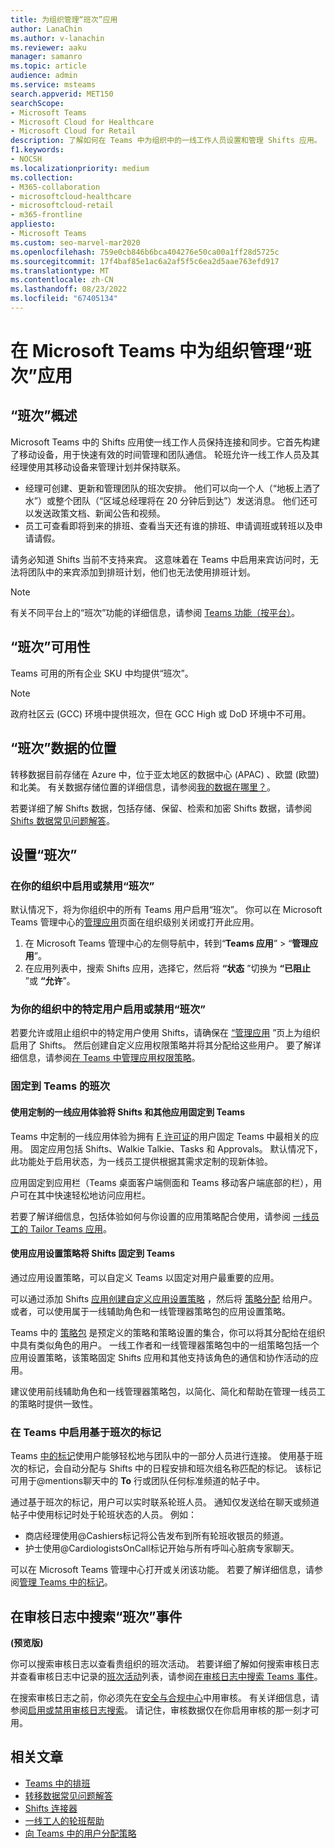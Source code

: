 ```yaml
---
title: 为组织管理“班次”应用
author: LanaChin
ms.author: v-lanachin
ms.reviewer: aaku
manager: samanro
ms.topic: article
audience: admin
ms.service: msteams
search.appverid: MET150
searchScope:
- Microsoft Teams
- Microsoft Cloud for Healthcare
- Microsoft Cloud for Retail
description: 了解如何在 Teams 中为组织中的一线工作人员设置和管理 Shifts 应用。
f1.keywords:
- NOCSH
ms.localizationpriority: medium
ms.collection:
- M365-collaboration
- microsoftcloud-healthcare
- microsoftcloud-retail
- m365-frontline
appliesto:
- Microsoft Teams
ms.custom: seo-marvel-mar2020
ms.openlocfilehash: 759e0cb846b6bca404276e50ca00a1ff28d5725c
ms.sourcegitcommit: 17f4baf85e1ac6a2af5f5c6ea2d5aae763efd917
ms.translationtype: MT
ms.contentlocale: zh-CN
ms.lasthandoff: 08/23/2022
ms.locfileid: "67405134"
---
```

# <a name="manage-the-shifts-app-for-your-organization-in-microsoft-teams"></a>在 Microsoft Teams 中为组织管理“班次”应用

## <a name="overview-of-shifts"></a>“班次”概述

Microsoft Teams 中的 Shifts 应用使一线工作人员保持连接和同步。它首先构建了移动设备，用于快速有效的时间管理和团队通信。 轮班允许一线工作人员及其经理使用其移动设备来管理计划并保持联系。

- 经理可创建、更新和管理团队的班次安排。 他们可以向一个人（“地板上洒了水”）或整个团队（“区域总经理将在 20 分钟后到达”）发送消息。 他们还可以发送政策文档、新闻公告和视频。
- 员工可查看即将到来的排班、查看当天还有谁的排班、申请调班或转班以及申请请假。

请务必知道 Shifts 当前不支持来宾。 这意味着在 Teams 中启用来宾访问时，无法将团队中的来宾添加到排班计划，他们也无法使用排班计划。

> [!Note]
> 有关不同平台上的“班次”功能的详细信息，请参阅 [Teams 功能（按平台）](https://support.microsoft.com/office/teams-features-by-platform-debe7ff4-7db4-4138-b7d0-fcc276f392d3)。

## <a name="availability-of-shifts"></a>“班次”可用性

Teams 可用的所有企业 SKU 中均提供“班次”。

> [!NOTE]
> 政府社区云 (GCC) 环境中提供班次，但在 GCC High 或 DoD 环境中不可用。

## <a name="location-of-shifts-data"></a>“班次”数据的位置

转移数据目前存储在 Azure 中，位于亚太地区的数据中心 (APAC) 、欧盟 (欧盟) 和北美。 有关数据存储位置的详细信息，请参阅[我的数据在哪里？](http://o365datacentermap.azurewebsites.net/)。

若要详细了解 Shifts 数据，包括存储、保留、检索和加密 Shifts 数据，请参阅 [Shifts 数据常见问题解答](shifts-data-faq.md)。

## <a name="set-up-shifts"></a>设置“班次”

### <a name="enable-or-disable-shifts-in-your-organization"></a>在你的组织中启用或禁用“班次”

默认情况下，将为你组织中的所有 Teams 用户启用“班次”。 你可以在 Microsoft Teams 管理中心的[管理应用](../../manage-apps.md)页面在组织级别关闭或打开此应用。

1. 在 Microsoft Teams 管理中心的左侧导航中，转到“**Teams 应用**” > “**管理应用**”。
2. 在应用列表中，搜索 Shifts 应用，选择它，然后将 **“状态** ”切换为 **“已阻止** ”或 **“允许**”。

### <a name="enable-or-disable-shifts-for-specific-users-in-your-organization"></a>为你的组织中的特定用户启用或禁用“班次”

若要允许或阻止组织中的特定用户使用 Shifts，请确保在 [“管理应用](../../manage-apps.md) ”页上为组织启用了 Shifts。 然后创建自定义应用权限策略并将其分配给这些用户。 要了解详细信息，请参阅[在 Teams 中管理应用权限策略](../../teams-app-permission-policies.md)。

### <a name="pin-shifts-to-teams"></a>固定到 Teams 的班次

#### <a name="use-the-tailored-frontline-app-experience-to-pin-shifts-and-other-apps-to-teams"></a>使用定制的一线应用体验将 Shifts 和其他应用固定到 Teams

Teams 中定制的一线应用体验为拥有 [F 许可证](https://www.microsoft.com/microsoft-365/enterprise/frontline#office-SKUChooser-0dbn8nt)的用户固定 Teams 中最相关的应用。 固定应用包括 Shifts、Walkie Talkie、Tasks 和 Approvals。 默认情况下，此功能处于启用状态，为一线员工提供根据其需求定制的现新体验。

应用固定到应用栏（Teams 桌面客户端侧面和 Teams 移动客户端底部的栏），用户可在其中快速轻松地访问应用栏。

若要了解详细信息，包括体验如何与你设置的应用策略配合使用，请参阅 [一线员工的 Tailor Teams 应用](/microsoft-365/frontline/pin-teams-apps-based-on-license?bc=%2fmicrosoftteams%2fbreadcrumb%2ftoc.json&toc=%2fmicrosoftteams%2ftoc.json)。  

#### <a name="use-an-app-setup-policy-to-pin-shifts-to-teams"></a>使用应用设置策略将 Shifts 固定到 Teams

通过应用设置策略，可以自定义 Teams 以固定对用户最重要的应用。

可以通过添加 Shifts [应用创建自定义应用设置策略](../../teams-app-setup-policies.md) ，然后将 [策略分配](../../assign-policies-users-and-groups.md) 给用户。 或者，可以使用属于一线辅助角色和一线管理器策略包的应用设置策略。

Teams 中的 [策略包](../../manage-policy-packages.md) 是预定义的策略和策略设置的集合，你可以将其分配给在组织中具有类似角色的用户。 一线工作者和一线管理器策略包中的一组策略包括一个应用设置策略，该策略固定 Shifts 应用和其他支持该角色的通信和协作活动的应用。

建议使用前线辅助角色和一线管理器策略包，以简化、简化和帮助在管理一线员工的策略时提供一致性。

### <a name="enable-shift-based-tags-in-teams"></a>在 Teams 中启用基于班次的标记

Teams [中的标记](https://support.microsoft.com/office/using-tags-in-teams-667bd56f-32b8-4118-9a0b-56807c96d91e)使用户能够轻松地与团队中的一部分人员进行连接。 使用基于班次的标记，会自动分配与 Shifts 中的日程安排和班次组名称匹配的标记。 该标记可用于@mentions聊天中的 **To** 行或团队任何标准频道的帖子中。

通过基于班次的标记，用户可以实时联系轮班人员。 通知仅发送给在聊天或频道帖子中使用标记时处于轮班状态的人员。 例如：

- 商店经理使用@Cashiers标记将公告发布到所有轮班收银员的频道。
- 护士使用@CardiologistsOnCall标记开始与所有呼叫心脏病专家聊天。

可以在 Microsoft Teams 管理中心打开或关闭该功能。 若要了解详细信息，请参阅[管理 Teams 中的标记](../../manage-tags.md)。

## <a name="search-the-audit-log-for-shifts-events"></a>在审核日志中搜索“班次”事件

**(预览版)**

你可以搜索审核日志以查看贵组织的班次活动。  若要详细了解如何搜索审核日志并查看审核日志中记录的[班次活动](../../audit-log-events.md#shifts-in-teams-activities)列表，请参阅[在审核日志中搜索 Teams 事件](../../audit-log-events.md)。

在搜索审核日志之前，你必须先在[安全与合规中心](https://protection.office.com)中用审核。 有关详细信息，请参阅[启用或禁用审核日志搜索](https://support.office.com/article/Turn-Office-365-audit-log-search-on-or-off-e893b19a-660c-41f2-9074-d3631c95a014)。 请记住，审核数据仅在你启用审核的那一刻才可用。

## <a name="related-articles"></a>相关文章

- [Teams 中的排班](/microsoft-365/frontline/shifts-for-teams-landing-page)
- [转移数据常见问题解答](shifts-data-faq.md)
- [Shifts 连接器](/microsoft-365/frontline/shifts-connectors)
- [一线工人的轮班帮助](https://support.office.com/article/apps-and-services-cc1fba57-9900-4634-8306-2360a40c665b)
- [向 Teams 中的用户分配策略](../../policy-assignment-overview.md)
